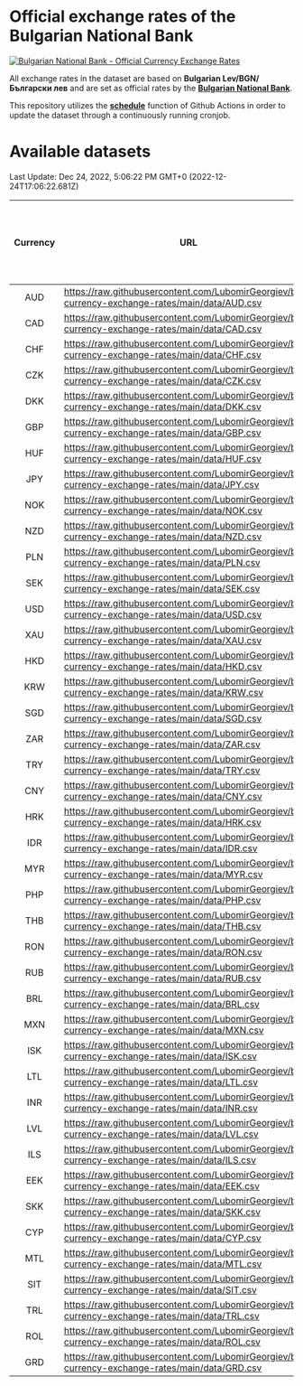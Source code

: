 # Official exchange rates of the Bulgarian National Bank

[![Bulgarian National Bank - Official Currency Exchange Rates](https://github.com/LubomirGeorgiev/bnb-currency-exchange-rates/actions/workflows/update-rates.yml/badge.svg?branch=main)](https://github.com/LubomirGeorgiev/bnb-currency-exchange-rates/actions/workflows/update-rates.yml)

All exchange rates in the dataset are based on **Bulgarian Lev/BGN/Български лев** and are set as official rates by the [**Bulgarian National Bank**](https://www.bnb.bg/Statistics/StExternalSector/StExchangeRates/StERForeignCurrencies/index.htm?toLang=_EN).

This repository utilizes the [**schedule**](https://docs.github.com/en/actions/reference/events-that-trigger-workflows) function of Github Actions in order to update the dataset through a continuously running cronjob.

# Available datasets

<!-- START LINKS (DO NOT EVER FU*ING DELETE THIS COMMENT FOR THE LOVE OF YOUR LIFE!!! IF YOU ARE CURIOS HOW IT WORKS, YOU CAN HAVE A LOOK AT ./src/updateReadme.ts) -->

Last Update: Dec 24, 2022, 5:06:22 PM GMT+0 (2022-12-24T17:06:22.681Z)

| Currency | URL                                                                                             | Number of records | Number of missing days that were filled in |
| :------: | ----------------------------------------------------------------------------------------------- | :---------------: | :----------------------------------------: |
|   AUD    | https://raw.githubusercontent.com/LubomirGeorgiev/bnb-currency-exchange-rates/main/data/AUD.csv |       8361        |                    2584                    |
|   CAD    | https://raw.githubusercontent.com/LubomirGeorgiev/bnb-currency-exchange-rates/main/data/CAD.csv |       8361        |                    2584                    |
|   CHF    | https://raw.githubusercontent.com/LubomirGeorgiev/bnb-currency-exchange-rates/main/data/CHF.csv |       8361        |                    2584                    |
|   CZK    | https://raw.githubusercontent.com/LubomirGeorgiev/bnb-currency-exchange-rates/main/data/CZK.csv |       8361        |                    2584                    |
|   DKK    | https://raw.githubusercontent.com/LubomirGeorgiev/bnb-currency-exchange-rates/main/data/DKK.csv |       8361        |                    2584                    |
|   GBP    | https://raw.githubusercontent.com/LubomirGeorgiev/bnb-currency-exchange-rates/main/data/GBP.csv |       8361        |                    2584                    |
|   HUF    | https://raw.githubusercontent.com/LubomirGeorgiev/bnb-currency-exchange-rates/main/data/HUF.csv |       8361        |                    2584                    |
|   JPY    | https://raw.githubusercontent.com/LubomirGeorgiev/bnb-currency-exchange-rates/main/data/JPY.csv |       8361        |                    2584                    |
|   NOK    | https://raw.githubusercontent.com/LubomirGeorgiev/bnb-currency-exchange-rates/main/data/NOK.csv |       8361        |                    2584                    |
|   NZD    | https://raw.githubusercontent.com/LubomirGeorgiev/bnb-currency-exchange-rates/main/data/NZD.csv |       8361        |                    2584                    |
|   PLN    | https://raw.githubusercontent.com/LubomirGeorgiev/bnb-currency-exchange-rates/main/data/PLN.csv |       8361        |                    2584                    |
|   SEK    | https://raw.githubusercontent.com/LubomirGeorgiev/bnb-currency-exchange-rates/main/data/SEK.csv |       8361        |                    2584                    |
|   USD    | https://raw.githubusercontent.com/LubomirGeorgiev/bnb-currency-exchange-rates/main/data/USD.csv |       8361        |                    2584                    |
|   XAU    | https://raw.githubusercontent.com/LubomirGeorgiev/bnb-currency-exchange-rates/main/data/XAU.csv |       8361        |                    2586                    |
|   HKD    | https://raw.githubusercontent.com/LubomirGeorgiev/bnb-currency-exchange-rates/main/data/HKD.csv |       8061        |                    2495                    |
|   KRW    | https://raw.githubusercontent.com/LubomirGeorgiev/bnb-currency-exchange-rates/main/data/KRW.csv |       8061        |                    2495                    |
|   SGD    | https://raw.githubusercontent.com/LubomirGeorgiev/bnb-currency-exchange-rates/main/data/SGD.csv |       8061        |                    2495                    |
|   ZAR    | https://raw.githubusercontent.com/LubomirGeorgiev/bnb-currency-exchange-rates/main/data/ZAR.csv |       8061        |                    2495                    |
|   TRY    | https://raw.githubusercontent.com/LubomirGeorgiev/bnb-currency-exchange-rates/main/data/TRY.csv |       6541        |                    2023                    |
|   CNY    | https://raw.githubusercontent.com/LubomirGeorgiev/bnb-currency-exchange-rates/main/data/CNY.csv |       6423        |                    1989                    |
|   HRK    | https://raw.githubusercontent.com/LubomirGeorgiev/bnb-currency-exchange-rates/main/data/HRK.csv |       6423        |                    1989                    |
|   IDR    | https://raw.githubusercontent.com/LubomirGeorgiev/bnb-currency-exchange-rates/main/data/IDR.csv |       6423        |                    1989                    |
|   MYR    | https://raw.githubusercontent.com/LubomirGeorgiev/bnb-currency-exchange-rates/main/data/MYR.csv |       6423        |                    1989                    |
|   PHP    | https://raw.githubusercontent.com/LubomirGeorgiev/bnb-currency-exchange-rates/main/data/PHP.csv |       6423        |                    1989                    |
|   THB    | https://raw.githubusercontent.com/LubomirGeorgiev/bnb-currency-exchange-rates/main/data/THB.csv |       6423        |                    1989                    |
|   RON    | https://raw.githubusercontent.com/LubomirGeorgiev/bnb-currency-exchange-rates/main/data/RON.csv |       6364        |                    1971                    |
|   RUB    | https://raw.githubusercontent.com/LubomirGeorgiev/bnb-currency-exchange-rates/main/data/RUB.csv |       6126        |                    1897                    |
|   BRL    | https://raw.githubusercontent.com/LubomirGeorgiev/bnb-currency-exchange-rates/main/data/BRL.csv |       5451        |                    1690                    |
|   MXN    | https://raw.githubusercontent.com/LubomirGeorgiev/bnb-currency-exchange-rates/main/data/MXN.csv |       5451        |                    1690                    |
|   ISK    | https://raw.githubusercontent.com/LubomirGeorgiev/bnb-currency-exchange-rates/main/data/ISK.csv |       5359        |                    1660                    |
|   LTL    | https://raw.githubusercontent.com/LubomirGeorgiev/bnb-currency-exchange-rates/main/data/LTL.csv |       5155        |                    1584                    |
|   INR    | https://raw.githubusercontent.com/LubomirGeorgiev/bnb-currency-exchange-rates/main/data/INR.csv |       5082        |                    1574                    |
|   LVL    | https://raw.githubusercontent.com/LubomirGeorgiev/bnb-currency-exchange-rates/main/data/LVL.csv |       4792        |                    1472                    |
|   ILS    | https://raw.githubusercontent.com/LubomirGeorgiev/bnb-currency-exchange-rates/main/data/ILS.csv |       4358        |                    1355                    |
|   EEK    | https://raw.githubusercontent.com/LubomirGeorgiev/bnb-currency-exchange-rates/main/data/EEK.csv |       4000        |                    1226                    |
|   SKK    | https://raw.githubusercontent.com/LubomirGeorgiev/bnb-currency-exchange-rates/main/data/SKK.csv |       2974        |                    916                     |
|   CYP    | https://raw.githubusercontent.com/LubomirGeorgiev/bnb-currency-exchange-rates/main/data/CYP.csv |       2906        |                    890                     |
|   MTL    | https://raw.githubusercontent.com/LubomirGeorgiev/bnb-currency-exchange-rates/main/data/MTL.csv |       2606        |                    801                     |
|   SIT    | https://raw.githubusercontent.com/LubomirGeorgiev/bnb-currency-exchange-rates/main/data/SIT.csv |       2544        |                    780                     |
|   TRL    | https://raw.githubusercontent.com/LubomirGeorgiev/bnb-currency-exchange-rates/main/data/TRL.csv |       1818        |                    559                     |
|   ROL    | https://raw.githubusercontent.com/LubomirGeorgiev/bnb-currency-exchange-rates/main/data/ROL.csv |       1697        |                    524                     |
|   GRD    | https://raw.githubusercontent.com/LubomirGeorgiev/bnb-currency-exchange-rates/main/data/GRD.csv |        359        |                    107                     |

<!-- END LINKS (DO NOT EVER FU*ING DELETE THIS COMMENT FOR THE LOVE OF YOUR LIFE!!! IF YOU ARE CURIOS HOW IT WORKS, YOU CAN HAVE A LOOK AT ./src/updateReadme.ts) -->
